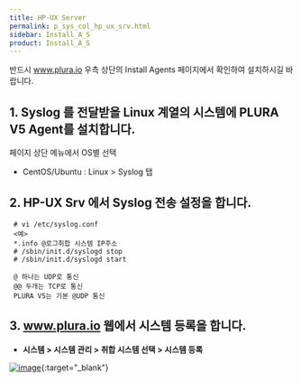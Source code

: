 ```yaml
---
title: HP-UX Server
permalink: p_sys_col_hp_ux_srv.html
sidebar: Install_A_S
product: Install_A_S
---
```


반드시 www.plura.io 우측 상단의 Install Agents 페이지에서 확인하여 설치하시길 바랍니다.

## 1. Syslog 를 전달받을 Linux 계열의 시스템에 PLURA V5 Agent를 설치합니다.

페이지 상단 메뉴에서 OS별 선택

  - CentOS/Ubuntu : Linux > Syslog 탭
 

## 2. HP-UX Srv 에서 Syslog 전송 설정을 합니다.

     # vi /etc/syslog.conf
     <예>
     *.info @로그취합 시스템 IP주소
     # /sbin/init.d/syslogd stop
     # /sbin/init.d/syslogd start

     @ 하나는 UDP로 통신
     @@ 두개는 TCP로 통신
     PLURA V5는 기본 @UDP 통신

## 3. www.plura.io 웹에서 시스템 등록을 합니다.
 - **시스템 > 시스템 관리 > 취합 시스템 선택 > 시스템 등록**

 [![image](/docs/images/Ins_G/P_Sys_Collector_HP-UX_Srv/HP_UX.png)](/docs/images/Ins_G/P_Sys_Collector_HP-UX_Srv/HP_UX.png){:target="_blank"}